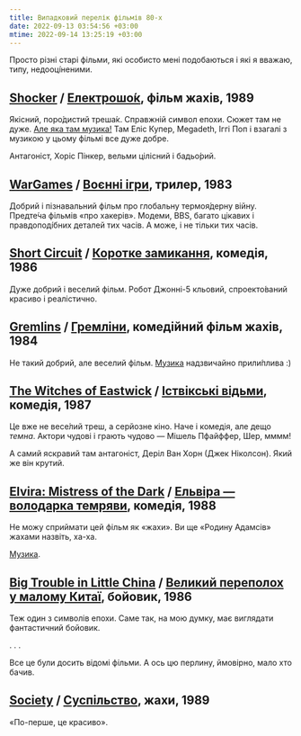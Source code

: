 ```yaml
---
title: Випадковий перелік фільмів 80-х
date: 2022-09-13 03:54:56 +03:00
mtime: 2022-09-14 13:25:19 +03:00
---
```


Просто різні старі фільми, які особисто мені подобаються і які я вважаю, типу, недооці́неними.


## <span lang="en">[Shocker][1]</span> / [Електрошо́к][2], фільм жахів, 1989

Якісний, поро́дистий треша́к. Справжній символ епохи. Сюжет там не дуже. [Але яка там музика!][3] Там Еліс Купер, Megadeth, Іггі Поп і взагалі з музикою у цьому фільмі все дуже добре.

Антагоніст, Хоріс Пінкер, вельми цілісний і бадьо́рий.


## <span lang="en">[WarGames][4]</span> / [Воєнні ігри][5], трилер, 1983

Добрий і пізнавальний фільм про глобальну термоя́дерну війну. Предте́ча фільмів «про хакерів». Модеми, BBS, багато цікавих і правдоподі́бних деталей тих часів. А може, і не тільки тих часів.


## <span lang="en">[Short Circuit][6]</span> / [Коротке замикання][7], комедія, 1986

Дуже добрий і веселий фільм. Робот Джонні-5 кльовий, спроекто́ваний красиво і реалістично.


## <span lang="en">[Gremlins][8]</span> / [Гремліни][9], комедійний фільм жахів, 1984

Не такий добрий, але веселий фільм. [Музика][10] надзвичайно прили́плива :)


## <span lang="en">[The Witches of Eastwick][11]</span> / [Іствікські відьми][12], комедія, 1987

Це вже не весе́лий треш, а серйозне кіно. Наче і комедія, але дещо _темна_. Актори чудові і грають чудово — Мішель Пфайффер, Шер, мммм!

А самий яскравий там антагоніст, Деріл Ван Хорн (Джек Ніколсон). Який же він крутий.


## <span lang="en">[Elvira: Mistress of the Dark][13]</span> / [Ельвіра — володарка темряви][14], комедія, 1988

Не можу сприймати цей фільм як «жахи». Ви ще «Родину Адамсів» жахами назвіть, ха-ха.

[Музика][19].


## <span lang="en">[Big Trouble in Little China][15]</span> / [Великий переполох у малому Китаї][16], бойовик, 1986

Теж один з символів епохи. Саме так, на мою думку, має виглядати фантастичний бойовик.

. . .


Все це були досить відомі фільми. А ось цю перлину, ймовірно, мало хто бачив.

## <span lang="en">[Society][17]</span> / [Суспільство][18], жахи, 1989

«По-перше, це красиво».


[1]: https://en.wikipedia.org/wiki/Shocker_(film)
[2]: https://uk.wikipedia.org/wiki/%D0%95%D0%BB%D0%B5%D0%BA%D1%82%D1%80%D0%BE%D1%88%D0%BE%D0%BA_(%D1%84%D1%96%D0%BB%D1%8C%D0%BC,_1989)
[3]: https://www.youtube.com/watch?v=PhLZXUb_cww
[4]: https://en.wikipedia.org/wiki/WarGames
[5]: https://uk.wikipedia.org/wiki/%D0%92%D0%BE%D1%94%D0%BD%D0%BD%D1%96_%D1%96%D0%B3%D1%80%D0%B8
[6]: https://en.wikipedia.org/wiki/Short_Circuit_(1986_film)
[7]: https://uk.wikipedia.org/wiki/%D0%9A%D0%BE%D1%80%D0%BE%D1%82%D0%BA%D0%B5_%D0%B7%D0%B0%D0%BC%D0%B8%D0%BA%D0%B0%D0%BD%D0%BD%D1%8F_(%D1%84%D1%96%D0%BB%D1%8C%D0%BC,_1986)
[8]: https://en.wikipedia.org/wiki/Gremlins
[9]: https://uk.wikipedia.org/wiki/%D0%93%D1%80%D0%B5%D0%BC%D0%BB%D1%96%D0%BD%D0%B8_(%D1%84%D1%96%D0%BB%D1%8C%D0%BC)
[10]: https://www.youtube.com/watch?v=VSbq0KE6fVA
[11]: https://en.wikipedia.org/wiki/The_Witches_of_Eastwick_(film)
[12]: https://uk.wikipedia.org/wiki/%D0%86%D1%81%D1%82%D0%B2%D1%96%D0%BA%D1%81%D1%8C%D0%BA%D1%96_%D0%B2%D1%96%D0%B4%D1%8C%D0%BC%D0%B8
[13]: https://en.wikipedia.org/wiki/Elvira:_Mistress_of_the_Dark_(film)
[14]: https://uk.wikipedia.org/wiki/%D0%95%D0%BB%D1%8C%D0%B2%D1%96%D1%80%D0%B0_%E2%80%94_%D0%B2%D0%BE%D0%BB%D0%BE%D0%B4%D0%B0%D1%80%D0%BA%D0%B0_%D1%82%D0%B5%D0%BC%D1%80%D1%8F%D0%B2%D0%B8
[15]: https://en.wikipedia.org/wiki/Big_Trouble_in_Little_China
[16]: https://uk.wikipedia.org/wiki/%D0%92%D0%B5%D0%BB%D0%B8%D0%BA%D0%B8%D0%B9_%D0%BF%D0%B5%D1%80%D0%B5%D0%BF%D0%BE%D0%BB%D0%BE%D1%85_%D1%83_%D0%BC%D0%B0%D0%BB%D0%BE%D0%BC%D1%83_%D0%9A%D0%B8%D1%82%D0%B0%D1%97
[17]: https://en.wikipedia.org/wiki/Society_(film)
[18]: https://uk.wikipedia.org/wiki/%D0%A1%D1%83%D1%81%D0%BF%D1%96%D0%BB%D1%8C%D1%81%D1%82%D0%B2%D0%BE_(%D1%84%D1%96%D0%BB%D1%8C%D0%BC)
[19]: https://www.youtube.com/watch?v=yqli_Z841pA
